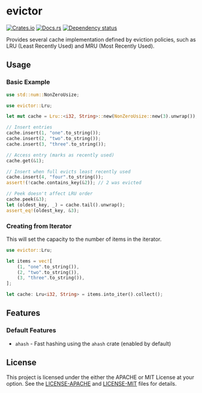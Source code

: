 # evictor

[![Crates.io](https://img.shields.io/crates/v/evictor.svg)](https://crates.io/crates/evictor)
[![Docs.rs](https://docs.rs/evictor/badge.svg)](https://docs.rs/evictor)
[![Dependency status](https://deps.rs/repo/github/jesterhearts/evictor/status.svg)](https://deps.rs/repo/github/jesterhearts/evictor)

Provides several cache implementation defined by eviction policies, such as LRU (Least Recently
Used) and MRU (Most Recently Used).

## Usage
### Basic Example

```rust
use std::num::NonZeroUsize;

use evictor::Lru;

let mut cache = Lru::<i32, String>::new(NonZeroUsize::new(3).unwrap());

// Insert entries
cache.insert(1, "one".to_string());
cache.insert(2, "two".to_string());
cache.insert(3, "three".to_string());

// Access entry (marks as recently used)
cache.get(&1);

// Insert when full evicts least recently used
cache.insert(4, "four".to_string());
assert!(!cache.contains_key(&2)); // 2 was evicted

// Peek doesn't affect LRU order
cache.peek(&3);
let (oldest_key, _) = cache.tail().unwrap();
assert_eq!(oldest_key, &3);
```

### Creating from Iterator

This will set the capacity to the number of items in the iterator.

```rust
use evictor::Lru;

let items = vec![
    (1, "one".to_string()),
    (2, "two".to_string()),
    (3, "three".to_string()),
];

let cache: Lru<i32, String> = items.into_iter().collect();
```

## Features

### Default Features

- `ahash` - Fast hashing using the `ahash` crate (enabled by default)

## License

This project is licensed under the either the APACHE or MIT License at your option. See the
[LICENSE-APACHE](LICENSE-APACHE) and [LICENSE-MIT](LICENSE-MIT) files for details.